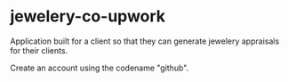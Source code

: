 # jewelery-co-upwork

Application built for a client so that they can generate jewelery appraisals for their clients.

Create an account using the codename "github".
